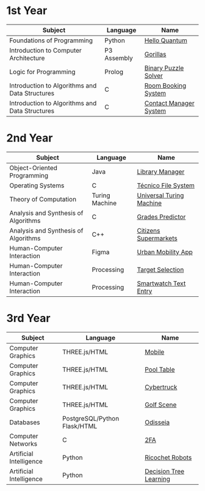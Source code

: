 # 1st Year
| Subject                                        | Language                     |  Name                                                 |
| ---------------------------------------------- | ---------------------------- | ----------------------------------------------------- |
| Foundations of Programming                     | Python                       | [Hello Quantum](/hello-quantum)                       |
| Introduction to Computer Architecture          | P3 Assembly                  | [Gorillas](/gorillas)                                 |
| Logic for Programming                          | Prolog                       | [Binary Puzzle Solver](/binary-puzzle-solver)         |
| Introduction to Algorithms and Data Structures | C                            | [Room Booking System](/room-booking-system)           |
| Introduction to Algorithms and Data Structures | C                            | [Contact Manager System](/contact-manager-system)     |

# 2nd Year
| Subject                                        | Language                     |  Name                                                 |
| ---------------------------------------------- | ---------------------------- | ----------------------------------------------------- |
| Object-Oriented Programming                    | Java                         | [Library Manager](/library-manager)                   |
| Operating Systems                              | C                            | [Técnico File System](/tecnico-file-system)           |
| Theory of Computation                          | Turing Machine               | [Universal Turing Machine](/universal-turing-machine) |
| Analysis and Synthesis of Algorithms           | C                            | [Grades Predictor](/grades-predictor)                 |
| Analysis and Synthesis of Algorithms           | C++                          | [Citizens Supermarkets](/citizens-supermarkets)       |
| Human-Computer Interaction                     | Figma                        | [Urban Mobility App](/urban-mobility-app)             |
| Human-Computer Interaction                     | Processing                   | [Target Selection](/target-selection)                 |
| Human-Computer Interaction                     | Processing                   | [Smartwatch Text Entry](/smartwatch-text-entry)       |

# 3rd Year
| Subject                                        | Language                     |  Name                                                 |
| ---------------------------------------------- | ---------------------------- | ----------------------------------------------------- |
| Computer Graphics                              | THREE.js/HTML                | [Mobile](/mobile)                                     |
| Computer Graphics                              | THREE.js/HTML                | [Pool Table](/pool-table)                             |
| Computer Graphics                              | THREE.js/HTML                | [Cybertruck](/cybertruck)                             |
| Computer Graphics                              | THREE.js/HTML                | [Golf Scene](/golf-scene)                             |
| Databases                                      | PostgreSQL/Python Flask/HTML | [Odisseia](/odisseia)                                 |
| Computer Networks                              | C                            | [2FA](/two-factor-authentication)                     |
| Artificial Intelligence                        | Python                       | [Ricochet Robots](/ricochet-robots)                   |
| Artificial Intelligence                        | Python                       | [Decision Tree Learning](/decision-tree-learning)     |
